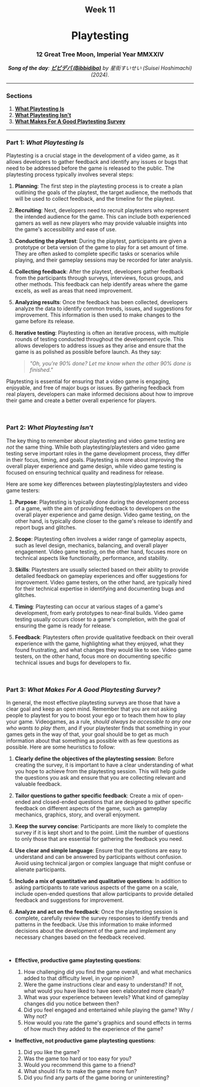 <h2 align=center>Week 11</h2>

<h1 align=center>Playtesting</h1>

<h3 align=center>12 Great Tree Moon, Imperial Year MMXXIV</h3>

<p align=center><strong><em>Song of the day</strong>: <a href="https://youtu.be/8ZP5eqm4JqM?si=hn92wOJ_5UJL_OwG"><strong><u>ビビデバ (Bibbidiba)</u></strong></a> by 星街すいせい (Suisei Hoshimachi) (2024).</em></p>

---

### Sections

1. [**What Playtesting Is**](#part-1-what-playtesting-is)
2. [**What Playtesting Isn't**](#part-2-what-playtesting-isnt)
3. [**What Makes For A Good Playtesting Survey**](#part-3-what-makes-for-a-good-playtesting-survey)

---

### Part 1: _What Playtesting Is_

Playtesting is a crucial stage in the development of a video game, as it allows developers to gather feedback and identify any issues or bugs that need to be addressed before the game is released to the public. The playtesting process typically involves several steps:

1. **Planning**: The first step in the playtesting process is to create a plan outlining the goals of the playtest, the target audience, the methods that will be used to collect feedback, and the timeline for the playtest.

2. **Recruiting**: Next, developers need to recruit playtesters who represent the intended audience for the game. This can include both experienced gamers as well as new players who may provide valuable insights into the game's accessibility and ease of use.

3. **Conducting the playtest**: During the playtest, participants are given a prototype or beta version of the game to play for a set amount of time. They are often asked to complete specific tasks or scenarios while playing, and their gameplay sessions may be recorded for later analysis.

4. **Collecting feedback**: After the playtest, developers gather feedback from the participants through surveys, interviews, focus groups, and other methods. This feedback can help identify areas where the game excels, as well as areas that need improvement.

5. **Analyzing results**: Once the feedback has been collected, developers analyze the data to identify common trends, issues, and suggestions for improvement. This information is then used to make changes to the game before its release.

6. **Iterative testing**: Playtesting is often an iterative process, with multiple rounds of testing conducted throughout the development cycle. This allows developers to address issues as they arise and ensure that the game is as polished as possible before launch. As they say:

    > _"Oh, you're 90% done? Let me know when the other 90% done is finished."_

Playtesting is essential for ensuring that a video game is engaging, enjoyable, and free of major bugs or issues. By gathering feedback from real players, developers can make informed decisions about how to improve their game and create a better overall experience for players.

<br>

### Part 2: _What Playtesting Isn't_

The key thing to remember about playtesting and video game testing are _not_ the same thing. While both playtesting/playtesters and video game testing serve important roles in the game development process, they differ in their focus, timing, and goals. Playtesting is more about improving the overall player experience and game design, while video game testing is focused on ensuring technical quality and readiness for release.

Here are some key differences between playtesting/playtesters and video game testers:

1. **Purpose**: Playtesting is typically done during the development process of a game, with the aim of providing feedback to developers on the overall player experience and game design. Video game testing, on the other hand, is typically done closer to the game's release to identify and report bugs and glitches.

2. **Scope**: Playtesting often involves a wider range of gameplay aspects, such as level design, mechanics, balancing, and overall player engagement. Video game testing, on the other hand, focuses more on technical aspects like functionality, performance, and stability.

3. **Skills**: Playtesters are usually selected based on their ability to provide detailed feedback on gameplay experiences and offer suggestions for improvement. Video game testers, on the other hand, are typically hired for their technical expertise in identifying and documenting bugs and glitches.

4. **Timing**: Playtesting can occur at various stages of a game's development, from early prototypes to near-final builds. Video game testing usually occurs closer to a game's completion, with the goal of ensuring the game is ready for release.

5. **Feedback**: Playtesters often provide qualitative feedback on their overall experience with the game, highlighting what they enjoyed, what they found frustrating, and what changes they would like to see. Video game testers, on the other hand, focus more on documenting specific technical issues and bugs for developers to fix.

<br>

### Part 3: _What Makes For A Good Playtesting Survey?_

In general, the most effective playtesting surveys are those that have a clear goal and keep an open mind. Remember that you are not asking people to playtest for you to boost your ego or to teach them how to play your game. Videogames, as a rule, _should always be accessible to any one who wants to play them_, and if your playtester finds that something in your games gets in the way of that, your goal should be to get as much information about that something as possible with as few questions as possible. Here are some heuristics to follow:

1. **Clearly define the objectives of the playtesting session**: Before creating the survey, it is important to have a clear understanding of what you hope to achieve from the playtesting session. This will help guide the questions you ask and ensure that you are collecting relevant and valuable feedback.

2. **Tailor questions to gather specific feedback**: Create a mix of open-ended and closed-ended questions that are designed to gather specific feedback on different aspects of the game, such as gameplay mechanics, graphics, story, and overall enjoyment.

3. **Keep the survey concise**: Participants are more likely to complete the survey if it is kept short and to the point. Limit the number of questions to only those that are essential for gathering the feedback you need.

4. **Use clear and simple language**: Ensure that the questions are easy to understand and can be answered by participants without confusion. Avoid using technical jargon or complex language that might confuse or alienate participants.

5. **Include a mix of quantitative and qualitative questions**: In addition to asking participants to rate various aspects of the game on a scale, include open-ended questions that allow participants to provide detailed feedback and suggestions for improvement.

6. **Analyze and act on the feedback**: Once the playtesting session is complete, carefully review the survey responses to identify trends and patterns in the feedback. Use this information to make informed decisions about the development of the game and implement any necessary changes based on the feedback received.

<br>

- **Effective, productive game playtesting questions**:

    1. How challenging did you find the game overall, and what mechanics added to that difficulty level, in your opinion?
    2. Were the game instructions clear and easy to understand? If not, what would you have liked to have seen elaborated more clearly?
    3. What was your experience between levels? What kind of gameplay changes did you notice between then?
    4. Did you feel engaged and entertained while playing the game? Why / Why not?
    5. How would you rate the game's graphics and sound effects in terms of how much they added to the experience of the game?

- **Ineffective, not productive game playtesting questions**:

    1. Did you like the game?
    2. Was the game too hard or too easy for you?
    3. Would you recommend this game to a friend?
    4. What should I fix to make the game more fun?
    5. Did you find any parts of the game boring or uninteresting?